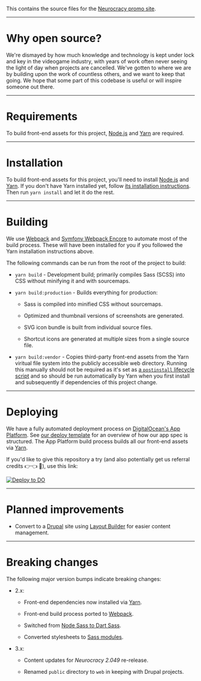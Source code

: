 This contains the source files for the [Neurocracy promo site](https://neurocracy.site/).

----

# Why open source?

We're dismayed by how much knowledge and technology is kept under lock and key
in the videogame industry, with years of work often never seeing the light of
day when projects are cancelled. We've gotten to where we are by building upon
the work of countless others, and we want to keep that going. We hope that some
part of this codebase is useful or will inspire someone out there.

----

# Requirements

To build front-end assets for this project, [Node.js](https://nodejs.org/) and
[Yarn](https://yarnpkg.com/) are required.

-----------------

# Installation

To build front-end assets for this project, you'll need to install
[Node.js](https://nodejs.org/) and [Yarn](https://yarnpkg.com/). If you don't
have Yarn installed yet, follow [its installation
instructions](https://yarnpkg.com/getting-started/install). Then run `yarn
install` and let it do the rest.

-----------------

# Building

We use [Webpack](https://webpack.js.org/) and [Symfony Webpack
Encore](https://symfony.com/doc/current/frontend.html) to automate most of the
build process. These will have been installed for you if you followed the Yarn
installation instructions above.

The following commands can be run from the root of the project to build:

* `yarn build` - Development build; primarily compiles Sass (SCSS) into CSS without minifying it and with sourcemaps.

* `yarn build:production` - Builds everything for production:

  * Sass is compiled into minified CSS without sourcemaps.

  * Optimized and thumbnail versions of screenshots are generated.

  * SVG icon bundle is built from individual source files.

  * Shortcut icons are generated at multiple sizes from a single source file.

* `yarn build:vendor` - Copies third-party front-end assets from the Yarn viritual file system into the publicly accessible web directory. Running this manually should not be required as it's set as [a `postinstall` lifecycle script](https://yarnpkg.com/advanced/lifecycle-scripts) and so should be run automatically by Yarn when you first install and subsequently if dependencies of this project change.

-----------------

# Deploying

We have a fully automated deployment process on [DigitalOcean's App
Platform](https://docs.digitalocean.com/products/app-platform/). See [our deploy
template](../.do/deploy.template.yaml) for an overview of how our app spec is
structured. The App Platform build process builds all our front-end assets via
[Yarn](https://yarnpkg.com/).

If you'd like to give this repository a try (and also potentially get us
referral credits 👉👈 🥺), use this link:

[![Deploy to DO](https://www.deploytodo.com/do-btn-blue.svg)](https://cloud.digitalocean.com/apps/new?repo=https://github.com/neurocracy/promo/tree/3.x&refcode=44bfd65c116f)

-----------------

# Planned improvements

* Convert to a [Drupal](https://www.drupal.org/) site using [Layout Builder](https://www.drupal.org/docs/8/core/modules/layout-builder) for easier content management.

-----------------

# Breaking changes

The following major version bumps indicate breaking changes:

* 2.x:

  * Front-end dependencies now installed via [Yarn](https://yarnpkg.com/).

  * Front-end build process ported to [Webpack](https://webpack.js.org/).

  * Switched from [Node Sass to Dart Sass](https://sass-lang.com/blog/libsass-is-deprecated).

  * Converted stylesheets to [Sass modules](https://sass-lang.com/documentation/modules).

* 3.x:

  * Content updates for *Neurocracy 2.049* re-release.

  * Renamed `public` directory to `web` in keeping with Drupal projects.
